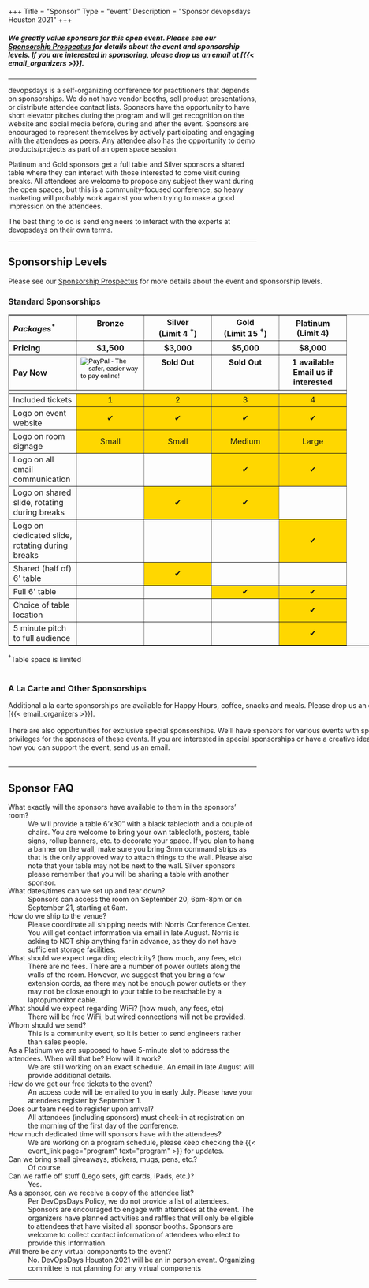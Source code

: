 +++
Title = "Sponsor"
Type = "event"
Description = "Sponsor devopsdays Houston 2021"
+++

##### We greatly value sponsors for this open event. Please see our <a href="https://assets.devopsdays.org/events/2021/houston/devopsdays-houston-2021-prospectus.pdf">Sponsorship Prospectus</a> for details about the event and sponsorship levels. If you are interested in sponsoring, please drop us an email at [{{< email_organizers >}}].

<hr>

devopsdays is a self-organizing conference for practitioners that depends on sponsorships. We do not have vendor booths, sell product presentations, or distribute attendee contact lists. Sponsors have the opportunity to have short elevator pitches during the program and will get recognition on the website and social media before, during and after the event. Sponsors are encouraged to represent themselves by actively participating and engaging with the attendees as peers. Any attendee also has the opportunity to demo products/projects as part of an open space session.
<p>
Platinum and Gold sponsors get a full table and Silver sponsors a shared table where they can interact with those interested to come visit during breaks. All attendees are welcome to propose any subject they want during the open spaces, but this is a community-focused conference, so heavy marketing will probably work against you when trying to make a good impression on the attendees.
<p>
The best thing to do is send engineers to interact with the experts at devopsdays on their own terms.
<p>

<hr/>

<div style="width:800px">
<h2>Sponsorship Levels</h2>
Please see our <a href="https://assets.devopsdays.org/events/2021/houston/devopsdays-houston-2021-prospectus.pdf">Sponsorship Prospectus</a> for more details about the event and sponsorship levels.
<h3>Standard Sponsorships</h3>
<table border=1 cellspacing=1>
<style>
   th {
    text-align: center;
    width: 120px;
   }
   td {
    text-align: center;
   }
   td.l {
    text-align: left;
   }
</style>
<tr>
	<th style="text-align:left"><i>Packages</i><sup>*</sup></th>
	<th>Bronze<br/>&nbsp;</th>
	<th>Silver<br/>(Limit 4 <sup>&dagger;</sup>)</th>
	<th>Gold<br/>(Limit 15 <sup>&dagger;</sup>)</th>
	<th>Platinum<br/>(Limit 4)</th>
</tr>
<tr>
	<th style="text-align:left">Pricing</th>
	<th><center>$1,500</center></th>
	<th><center>$3,000</center></th>
	<th><center>$5,000</center></th>
	<th><center>$8,000</center></th>
</tr>
<tr>
	<th style="text-align:left">Pay Now</th>
	<th valign="top"><center>
	<form action="https://www.paypal.com/cgi-bin/webscr" method="post" target="_top">
<input type="hidden" name="cmd" value="_s-xclick">
<input type="hidden" name="hosted_button_id" value="7HCW43Y5TXEPG">
<input type="image" src="https://www.paypalobjects.com/en_US/i/btn/btn_paynowCC_LG.gif" border="0" name="submit" alt="PayPal - The safer, easier way to pay online!">
<img alt="" border="0" src="https://www.paypalobjects.com/en_US/i/scr/pixel.gif" width="1" height="1">
</form></center>
	</th>
	<th valign="top"><center>
	<span class="btn btn-danger btn-sm">Sold Out</span> <br/>
	</center></th>
	<th valign="top"><center>
	<span class="btn btn-danger btn-sm">Sold Out</span> <br/>
	</center></th>
	<th valign="top"><center>
	<center>
	<span class="btn btn-warning btn-sm">1 available</span> <br/>
	Email us if interested
	</center>
	</center></th>
</tr>
<tr>
	<td colspan="5"></td>
</tr>
<tr>
	<td class="l">Included tickets</td>
	<td bgcolor="gold"><center>1</center></td>
	<td bgcolor="gold"><center>2</center></td>
	<td bgcolor="gold"><center>3</center></td>
	<td bgcolor="gold"><center>4</center></td>
</tr>
<tr>
	<td class="l">Logo on event website</td>
	<td bgcolor="gold">&#x2714;</td>
	<td bgcolor="gold">&#x2714;</td>
	<td bgcolor="gold">&#x2714;</td>
	<td bgcolor="gold">&#x2714;</td>
</tr>
<tr>
	<td class="l">Logo on room signage</td>
	<td bgcolor="gold">Small</td>
	<td bgcolor="gold">Small</td>
	<td bgcolor="gold">Medium</td>
	<td bgcolor="gold">Large</td>
</tr>
<tr>
	<td class="l">Logo on all email communication</td>
	<td>&nbsp;</td>
	<td>&nbsp;</td>
	<td bgcolor="gold">&#x2714;</td>
	<td bgcolor="gold">&#x2714;</td>
</tr>
<tr>
	<td class="l">Logo on shared slide, rotating during breaks</td>
	<td>&nbsp;</td>
	<td bgcolor="gold">&#x2714;</td>
	<td bgcolor="gold">&#x2714;</td>
	<td>&nbsp;</td>
</tr>
<tr>
	<td class="l">Logo on dedicated slide, rotating during breaks</td>
	<td>&nbsp;</td>
	<td>&nbsp;</td>
	<td>&nbsp;</td>
	<td bgcolor="gold">&#x2714;</td>
</tr>
<tr>
	<td class="l">Shared (half of) 6' table</td>
	<td>&nbsp;</td>
	<td bgcolor="gold">&#x2714;</td>
	<td>&nbsp;</td>
	<td>&nbsp;</td>
</tr>
<tr>
	<td class="l">Full 6' table</td>
	<td>&nbsp;</td>
	<td>&nbsp;</td>
	<td bgcolor="gold">&#x2714;</td>
	<td bgcolor="gold">&#x2714;</td>
</tr>
<tr>
	<td class="l">Choice of table location</td>
	<td>&nbsp;</td>
	<td>&nbsp;</td>
	<td>&nbsp;</td>
	<td bgcolor="gold">&#x2714;</td>
</tr>
<tr>
	<td class="l">5 minute pitch to full audience</td>
	<td>&nbsp;</td>
	<td>&nbsp;</td>
	<td>&nbsp;</td>
	<td bgcolor="gold">&#x2714;</td>
</tr>
</table>
<sup>&dagger;</sup>Table space is limited
<br/>
<br/>
<h3>A La Carte and Other Sponsorships</h3>
Additional a la carte sponsorships are available for Happy Hours, coffee, snacks and meals. Please drop us an email at [{{< email_organizers >}}].
<br/>
<br/>
There are also opportunities for exclusive special sponsorships. We'll have sponsors for various events with special privileges for the sponsors of these events. If you are interested in special sponsorships or have a creative idea about how you can support the event, send us an email.
<br/>
<br/>
</div>

<hr/>
<a name="FAQ"><h2>Sponsor FAQ</h2><a/>
<dl>
    <dt>What exactly will the sponsors have available to them in the sponsors’ room?</dt>
    <dd>We will provide a table 6’x30” with a black tablecloth and a couple of chairs. You are welcome to bring your own tablecloth, posters, table signs, rollup banners, etc. to decorate your space. If you plan to hang a banner on the wall, make sure you bring 3mm command strips as that is the only approved way to attach things to the wall. Please also note that your table may not be next to the wall. Silver sponsors please remember that you will be sharing a table with another sponsor.</dd>
    <dt>What dates/times can we set up and tear down?</dt>
    <dd>Sponsors can access the room on September 20, 6pm-8pm or on September 21, starting at 6am.</dd>
    <dt>How do we ship to the venue?</dt>
    <dd>Please coordinate all shipping needs with Norris Conference Center. You will get contact information via email in late August. Norris is asking to NOT ship anything far in advance, as they do not have sufficient storage facilities.</dd>
    <dt>What should we expect regarding electricity? (how much, any fees, etc)</dt>
    <dd>There are no fees. There are a number of power outlets along the walls of the room. However, we suggest that you bring a few extension cords, as there may not be enough power outlets or they may not be close enough to your table to be reachable by a laptop/monitor cable.</dd>
    <dt>What should we expect regarding WiFi? (how much, any fees, etc)</dt>
    <dd>There will be free WiFi, but wired connections will not be provided.</dd>
    <dt>Whom should we send?</dt>
    <dd>This is a community event, so it is better to send engineers rather than sales people.</dd>
    <dt>As a Platinum we are supposed to have 5-minute slot to address the attendees. When will that be? How will it work?</dt>
    <dd>We are still working on an exact schedule. An email in late August will provide additional details.</dd>
    <dt>How do we get our free tickets to the event?</dt>
    <dd>An access code will be emailed to you in early July. Please have your attendees register by September 1. </dd>
	<dt>Does our team need to register upon arrival?</dt>
	<dd>All attendees (including sponsors) must check-in at registration on the morning of the first day of the conference. </dd>
    <dt>How much dedicated time will sponsors have with the attendees?</dt>
    <dd>We are working on a program schedule, please keep checking the {{< event_link page="program" text="program" >}} for updates.</dd>
    <dt>Can we bring small giveaways, stickers, mugs, pens, etc.?</dt>
    <dd>Of course.</dd>
    <dt>Can we raffle off stuff (Lego sets, gift cards, iPads, etc.)?</dt>
    <dd>Yes.</dd>
	<dt>As a sponsor, can we receive a copy of the attendee list?</dt>
	<dd>Per DevOpsDays Policy, we do not provide a list of attendees. Sponsors are encouraged to engage with attendees at the event. The organizers have planned activities and raffles that will only be eligible to attendees that have visited all sponsor booths. Sponsors are welcome to collect contact information of attendees who elect to provide this information.</dd>
	<dt>Will there be any virtual components to the event?</dt>
	<dd>No. DevOpsDays Houston 2021 will be an in person event. Organizing committee is not planning for any virtual components</dd>
</dl>

<hr/>
